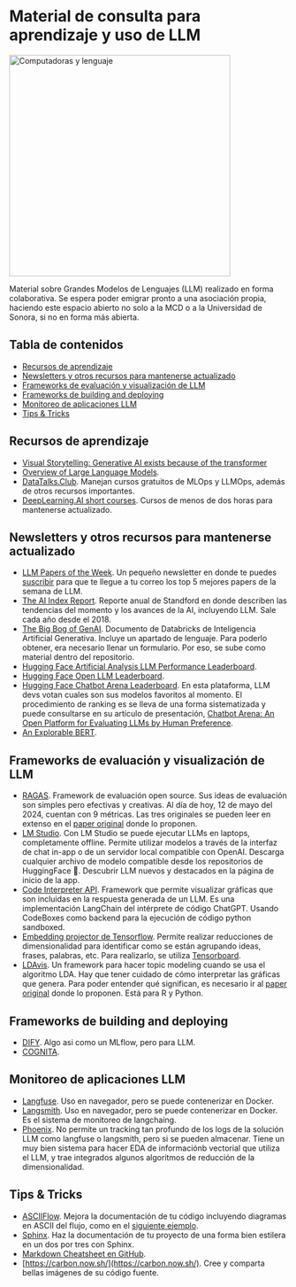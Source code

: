 # Material de consulta para aprendizaje y uso de LLM 

<img src="https://raw.githubusercontent.com/mcd-unison/llm/main/img/DALL%C2%B7E%202024-05-12%2015.28.49%20-%20A%20conceptual%20image%20representing%20the%20integration%20of%20language%20and%20technology.%20The%20scene%20features%20a%20modern%2C%20sleek%20workspace%20with%20a%20high-tech%20computer%20dis.webp" alt="Computadoras y lenguaje" width="400" height="auto">

Material sobre Grandes Modelos de Lenguajes (LLM) realizado en forma colaborativa. Se espera poder emigrar pronto a una asociación propia, haciendo este espacio abierto no solo a la MCD o a la Universidad de Sonora, si no en forma más abierta.

## Tabla de contenidos
- [Recursos de aprendizaje](#recursos-aprendizaje)
- [Newsletters y otros recursos para mantenerse actualizado](#newsletters)
- [Frameworks de evaluación y visualización de LLM](#evaluación)
- [Frameworks de building and deploying](#buildingdeploy)
- [Monitoreo de aplicaciones LLM](#monitoreo)
- [Tips & Tricks](#tipsandtricks)


## Recursos de aprendizaje<a name="recursos-aprendizaje"></a>

* [Visual Storytelling: Generative AI exists because of the transformer](https://ig.ft.com/generative-ai/)
* [Overview of Large Language Models](https://aman.ai/primers/ai/LLM/).
* [DataTalks.Club](https://datatalks.club/). Manejan cursos gratuitos de MLOps y LLMOps, además de otros recursos importantes.
* [DeepLearning.AI short courses](https://www.deeplearning.ai/short-courses/). Cursos de menos de dos horas para mantenerse actualizado.

## Newsletters y otros recursos para mantenerse actualizado <a name="newsletters"></a>

* [LLM Papers of the Week](https://github.com/dair-ai/ML-Papers-of-the-Week). Un pequeño newsletter en donde te puedes [suscribir](https://github.com/dair-ai/ML-Papers-of-the-Week?tab=readme-ov-file) para que te llegue a tu correo los top 5 mejores papers de la semana de LLM.
* [The AI Index Report](https://aiindex.stanford.edu/report/). Reporte anual de Standford en donde describen las tendencias del momento y los avances de la AI, incluyendo LLM. Sale cada año desde el 2018.
* [The Big Bog of GenAI](https://github.com/mcd-unison/llm/blob/main/documentos/Databricks-Big-Book-Of-GenAI-FINAL.pdf). Documento de Databricks de Inteligencia Artificial Generativa. Incluye un apartado de lenguaje. Para poderlo obtener, era necesario llenar un formulario. Por eso, se sube como material dentro del repositorio.
* [Hugging Face Artificial Analysis LLM Performance Leaderboard](https://huggingface.co/spaces/ArtificialAnalysis/LLM-Performance-Leaderboard).
* [Hugging Face Open LLM Leaderboard](https://huggingface.co/spaces/HuggingFaceH4/open_llm_leaderboard).
* [Hugging Face Chatbot Arena Leaderboard](https://huggingface.co/spaces/lmsys/chatbot-arena-leaderboard). En esta plataforma, LLM devs votan cuales son sus modelos favoritos al momento. El procedimiento de ranking es se lleva de una forma sistematizada y puede consultarse en su artículo de presentación, [Chatbot Arena: An Open Platform for Evaluating LLMs by Human Preference](https://arxiv.org/abs/2403.04132).
* [An Explorable BERT](https://huggingface.co/spaces/exbert-project/exbert).

## Frameworks de evaluación y visualización de LLM<a name="evaluacion"></a>

* [RAGAS](https://github.com/explodinggradients/ragas). Framework de evaluación open source. Sus ideas de evaluación son simples pero efectivas y creativas. Al día de hoy, 12 de mayo del 2024, cuentan con 9 métricas. Las tres originales se pueden leer en extenso en el [paper original](https://arxiv.org/abs/2309.15217) donde lo proponen.
* [LM Studio](https://lmstudio.ai/). Con LM Studio se puede ejecutar LLMs en laptops, completamente offline. Permite utilizar modelos a través de la interfaz de chat in-app o de un servidor local compatible con OpenAI. Descarga cualquier archivo de modelo compatible desde los repositorios de HuggingFace 🤗. Descubrir LLM nuevos y destacados en la página de inicio de la app.
* [Code Interpreter API](https://github.com/shroominic/codeinterpreter-api). Framework que permite visualizar gráficas que son incluidas en la respuesta generada de un LLM. Es una implementación LangChain del intérprete de código ChatGPT. Usando CodeBoxes como backend para la ejecución de código python sandboxed.
* [Embedding projector de Tensorflow](https://projector.tensorflow.org/). Permite realizar reducciones de dimensionalidad para identificar como se están agrupando ideas, frases, palabras, etc. Para realizarlo, se utiliza [Tensorboard](https://www.tensorflow.org/tensorboard/tensorboard_projector_plugin?hl=es-419).
* [LDAvis](https://github.com/bmabey/pyLDAvis). Un framework para hacer topic modeling cuando se usa el algoritmo LDA. Hay que tener cuidado de cómo interpretar las gráficas que genera. Para poder entender qué significan, es necesario ir al [paper original](https://aclanthology.org/W14-3110.pdf) donde lo proponen. Está para R y Python.

## Frameworks de building and deploying<a name="buildingdeploy"></a>

* [DIFY](https://github.com/langgenius/dify). Algo asi como un MLflow, pero para LLM.
* [COGNITA](https://github.com/truefoundry/cognita).

## Monitoreo de aplicaciones LLM<a name="monitoreo"></a>

* [Langfuse](https://langfuse.com/). Uso en navegador, pero se puede contenerizar en Docker.
* [Langsmith](https://www.langchain.com/langsmith). Uso en navegador, pero se puede contenerizar en Docker. Es el sistema de monitoreo de langchaing.
* [Phoenix](https://phoenix.arize.com/). No permite un tracking tan profundo de los logs de la solución LLM como langfuse o langsmith, pero si se pueden almacenar. Tiene un muy bien sistema para hacer EDA de informaciónb vectorial que utiliza el LLM, y trae integrados algunos algoritmos de reducción de la dimensionalidad.

## Tips & Tricks<a name="tipsandtricks"></a>
* [ASCIIFlow](https://asciiflow.com/#/). Mejora la documentación de tu código incluyendo diagramas en ASCII del flujo, como en el [siguiente ejemplo](https://twitter.com/ChristianSelig/status/1451193663657164810?t=NFO7jjhDHzDMUEAbNiCJaA&s=08).
* [Sphinx](https://www.sphinx-doc.org/en/master/). Haz la documentación de tu proyecto de una forma bien estilera en un dos por tres con Sphinx.
* [Markdown Cheatsheet en GitHub](https://github.com/adam-p/markdown-here/wiki/Markdown-Cheatsheet).
* [https://carbon.now.sh/](https://carbon.now.sh/). Cree y comparta bellas imágenes de su código fuente.

